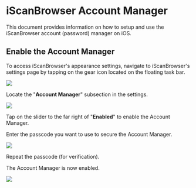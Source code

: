 # iScanBrowser Account Manager


This document provides information on how to setup and use the iScanBrowser account (password) manager on iOS.


## Enable the Account Manager
To access iScanBrowser's appearance settings, navigate to iScanBrowser's settings page by tapping on the gear icon located on the floating task bar.

![](https://i.imgur.com/uLWqq8W.png) 

Locate the "**Account Manager**" subsection in the settings.

![](https://i.imgur.com/HoC3aUo.png)

Tap on the slider to the far right of "**Enabled**" to enable the Account Manager.

Enter the passcode you want to use to secure the Account Manager.

![](https://i.imgur.com/SzMH5Ud.png)

Repeat the passcode (for verification).

The Account Manager is now enabled.

![](https://i.imgur.com/XyJ7qLv.png)


